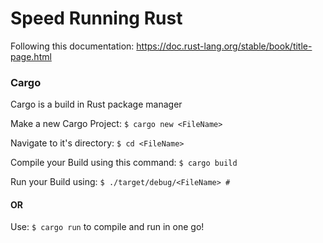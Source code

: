 # Speed Running Rust

Following this documentation: https://doc.rust-lang.org/stable/book/title-page.html


### Cargo 
Cargo is a build in Rust package manager

Make a new Cargo Project: 
```$ cargo new <FileName>```

Navigate to it's directory:
```$ cd <FileName>```

Compile your Build using this command:
```$ cargo build```

Run your Build using:
```$ ./target/debug/<FileName> #```

#### OR

Use: ```$ cargo run``` to compile and run in one go!
